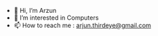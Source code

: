 - 👋 Hi, I’m Arzun
- 👀 I’m interested in Computers
- 📫 How to reach me : arjun.thirdeye@gmail.com
<!--- 💞️ I’m looking to collaborate on ... -->


<!---
ag3rdeye/ag3rdeye is a ✨ special ✨ repository because its `README.md` (this file) appears on your GitHub profile.
You can click the Preview link to take a look at your changes.
--->
